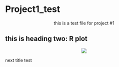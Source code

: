 
# Project1_test


<p align="center">
this is a test file for project #1
</p>

## this is heading two: R plot

<p align="center">
<img  src="https://cdn.datamentor.io/wp-content/uploads/2017/11/r-overlay-plots.png">
</p>

<p align="center">

next title
test
</p>
